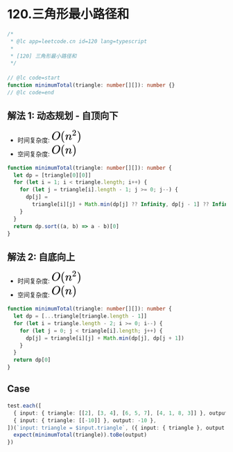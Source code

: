 # 120.三角形最小路径和

```ts
/*
 * @lc app=leetcode.cn id=120 lang=typescript
 *
 * [120] 三角形最小路径和
 */

// @lc code=start
function minimumTotal(triangle: number[][]): number {}
// @lc code=end
```

## 解法 1: 动态规划 - 自顶向下

- 时间复杂度: <!-- $O(n^2)$ --> <img style="transform: translateY(0.1em); background: white;" src="./svg/o-n-^-2.svg" alt="O(n^2)">
- 空间复杂度: <!-- $O(n)$ --> <img style="transform: translateY(0.1em); background: white;" src="./svg/o-n.svg" alt="O(n)">

```ts
function minimumTotal(triangle: number[][]): number {
  let dp = [triangle[0][0]]
  for (let i = 1; i < triangle.length; i++) {
    for (let j = triangle[i].length - 1; j >= 0; j--) {
      dp[j] =
        triangle[i][j] + Math.min(dp[j] ?? Infinity, dp[j - 1] ?? Infinity)
    }
  }
  return dp.sort((a, b) => a - b)[0]
}
```

## 解法 2: 自底向上

- 时间复杂度: <!-- $O(n^2)$ --> <img style="transform: translateY(0.1em); background: white;" src="./svg/o-n-^-2.svg" alt="O(n^2)">
- 空间复杂度: <!-- $O(n)$ --> <img style="transform: translateY(0.1em); background: white;" src="./svg/o-n.svg" alt="O(n)">

```ts
function minimumTotal(triangle: number[][]): number {
  let dp = [...triangle[triangle.length - 1]]
  for (let i = triangle.length - 2; i >= 0; i--) {
    for (let j = 0; j < triangle[i].length; j++) {
      dp[j] = triangle[i][j] + Math.min(dp[j], dp[j + 1])
    }
  }
  return dp[0]
}
```

## Case

```ts
test.each([
  { input: { triangle: [[2], [3, 4], [6, 5, 7], [4, 1, 8, 3]] }, output: 11 },
  { input: { triangle: [[-10]] }, output: -10 },
])(`input: triangle = $input.triangle`, ({ input: { triangle }, output }) => {
  expect(minimumTotal(triangle)).toBe(output)
})
```
